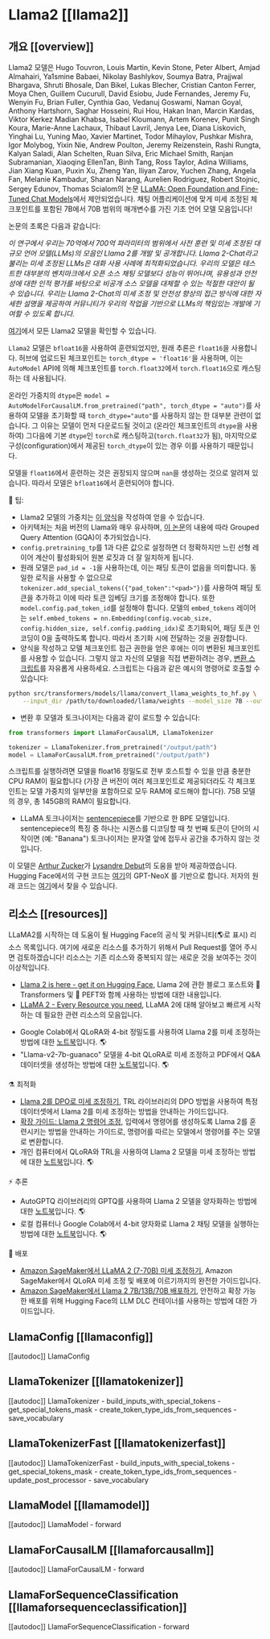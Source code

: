 <!--Copyright 2023 The HuggingFace Team. All rights reserved.

Licensed under the Apache License, Version 2.0 (the "License"); you may not use this file except in compliance with
the License. You may obtain a copy of the License at

http://www.apache.org/licenses/LICENSE-2.0

Unless required by applicable law or agreed to in writing, software distributed under the License is distributed on
an "AS IS" BASIS, WITHOUT WARRANTIES OR CONDITIONS OF ANY KIND, either express or implied. See the License for the
specific language governing permissions and limitations under the License.

⚠️ Note that this file is in Markdown but contains specific syntax for our doc-builder (similar to MDX) that may not be
rendered properly in your Markdown viewer.

-->

# Llama2 [[llama2]]

## 개요 [[overview]]

Llama2 모델은 Hugo Touvron, Louis Martin, Kevin Stone, Peter Albert, Amjad Almahairi, Ya1smine Babaei, Nikolay Bashlykov, Soumya Batra, Prajjwal Bhargava, Shruti Bhosale, Dan Bikel, Lukas Blecher, Cristian Canton Ferrer, Moya Chen, Guillem Cucurull, David Esiobu, Jude Fernandes, Jeremy Fu, Wenyin Fu, Brian Fuller, Cynthia Gao, Vedanuj Goswami, Naman Goyal, Anthony Hartshorn, Saghar Hosseini, Rui Hou, Hakan Inan, Marcin Kardas, Viktor Kerkez Madian Khabsa, Isabel Kloumann, Artem Korenev, Punit Singh Koura, Marie-Anne Lachaux, Thibaut Lavril, Jenya Lee, Diana Liskovich, Yinghai Lu, Yuning Mao, Xavier Martinet, Todor Mihaylov, Pushkar Mishra, Igor Molybog, Yixin Nie, Andrew Poulton, Jeremy Reizenstein, Rashi Rungta, Kalyan Saladi, Alan Schelten, Ruan Silva, Eric Michael Smith, Ranjan Subramanian, Xiaoqing EllenTan, Binh Tang, Ross Taylor, Adina Williams, Jian Xiang Kuan, Puxin Xu, Zheng Yan, Iliyan Zarov, Yuchen Zhang, Angela Fan, Melanie Kambadur, Sharan Narang, Aurelien Rodriguez, Robert Stojnic, Sergey Edunov, Thomas Scialom의 논문 [LLaMA: Open Foundation and Fine-Tuned Chat Models](https://ai.meta.com/research/publications/llama-2-open-foundation-and-fine-tuned-chat-models/)에서 제안되었습니다. 채팅 어플리케이션에 맞게 미세 조정된 체크포인트를 포함된 7B에서 70B 범위의 매개변수를 가진 기초 언어 모델 모음입니다!

논문의 초록은 다음과 같습니다:

*이 연구에서 우리는 70억에서 700억 파라미터의 범위에서 사전 훈련 및 미세 조정된 대규모 언어 모델(LLMs)의 모음인 Llama 2를 개발 및 공개합니다. Llama 2-Chat라고 불리는 미세 조정된 LLMs은 대화 사용 사례에 최적화되었습니다. 우리의 모델은 테스트한 대부분의 벤치마크에서 오픈 소스 채팅 모델보다 성능이 뛰어나며, 유용성과 안전성에 대한 인적 평가를 바탕으로 비공개 소스 모델을 대체할 수 있는 적절한 대안이 될 수 있습니다. 우리는 Llama 2-Chat의 미세 조정 및 안전성 향상의 접근 방식에 대한 자세한 설명을 제공하여 커뮤니티가 우리의 작업을 기반으로 LLMs의 책임있는 개발에 기여할 수 있도록 합니다.*

[여기](https://hf-mirror.com/models?search=llama2)에서 모든 Llama2 모델을 확인할 수 있습니다.

<Tip warning={true}>

`Llama2` 모델은 `bfloat16`을 사용하여 훈련되었지만, 원래 추론은 `float16`을 사용합니다. 허브에 업로드된 체크포인트는 `torch_dtype = 'float16'`을 사용하며, 이는 `AutoModel` API에 의해 체크포인트를 `torch.float32`에서 `torch.float16`으로 캐스팅하는 데 사용됩니다. 

온라인 가중치의 `dtype`은 `model = AutoModelForCausalLM.from_pretrained("path", torch_dtype = "auto")`를 사용하여 모델을 초기화할 때 `torch_dtype="auto"`를 사용하지 않는 한 대부분 관련이 없습니다. 그 이유는 모델이 먼저 다운로드될 것이고 (온라인 체크포인트의 `dtype`을 사용하여) 그다음에 기본 `dtype`인 `torch`로 캐스팅하고(`torch.float32`가 됨), 마지막으로 구성(configuration)에서 제공된 `torch_dtype`이 있는 경우 이를 사용하기 때문입니다.

모델을 `float16`에서 훈련하는 것은 권장되지 않으며 `nan`을 생성하는 것으로 알려져 있습니다. 따라서 모델은 `bfloat16`에서 훈련되어야 합니다.

</Tip>

🍯 팁:

- Llama2 모델의 가중치는 [이 양식](https://ai.meta.com/resources/models-and-libraries/llama-downloads/)을 작성하여 얻을 수 있습니다.
- 아키텍처는 처음 버전의 Llama와 매우 유사하며, [이 논문](https://arxiv.org/pdf/2305.13245.pdf)의 내용에 따라 Grouped Query Attention (GQA)이 추가되었습니다.
- `config.pretraining_tp`를 1과 다른 값으로 설정하면 더 정확하지만 느린 선형 레이어 계산이 활성화되어 원본 로짓과 더 잘 일치하게 됩니다.
- 원래 모델은 `pad_id = -1`을 사용하는데, 이는 패딩 토큰이 없음을 의미합니다. 동일한 로직을 사용할 수 없으므로 `tokenizer.add_special_tokens({"pad_token":"<pad>"})`를 사용하여 패딩 토큰을 추가하고 이에 따라 토큰 임베딩 크기를 조정해야 합니다. 또한 `model.config.pad_token_id`를 설정해야 합니다. 모델의 `embed_tokens` 레이어는 `self.embed_tokens = nn.Embedding(config.vocab_size, config.hidden_size, self.config.padding_idx)`로 초기화되어, 패딩 토큰 인코딩이 0을 출력하도록 합니다. 따라서 초기화 시에 전달하는 것을 권장합니다.
- 양식을 작성하고 모델 체크포인트 접근 권한을 얻은 후에는 이미 변환된 체크포인트를 사용할 수 있습니다. 그렇지 않고 자신의 모델을 직접 변환하려는 경우, [변환 스크립트](https://github.com/huggingface/transformers/blob/main/src/transformers/models/llama/convert_llama_weights_to_hf.py)를 자유롭게 사용하세요. 스크립트는 다음과 같은 예시의 명령어로 호출할 수 있습니다:

```bash
python src/transformers/models/llama/convert_llama_weights_to_hf.py \
    --input_dir /path/to/downloaded/llama/weights --model_size 7B --output_dir /output/path
```

- 변환 후 모델과 토크나이저는 다음과 같이 로드할 수 있습니다:

```python
from transformers import LlamaForCausalLM, LlamaTokenizer

tokenizer = LlamaTokenizer.from_pretrained("/output/path")
model = LlamaForCausalLM.from_pretrained("/output/path")
```

스크립트를 실행하려면 모델을 float16 정밀도로 전부 호스트할 수 있을 만큼 충분한 CPU RAM이 필요합니다 (가장 큰 버전이 여러 체크포인트로 제공되더라도 각 체크포인트는 모델 가중치의 일부만을 포함하므로 모두 RAM에 로드해야 합니다). 75B 모델의 경우, 총 145GB의 RAM이 필요합니다.

- LLaMA 토크나이저는 [sentencepiece](https://github.com/google/sentencepiece)를 기반으로 한 BPE 모델입니다. sentencepiece의 특징 중 하나는 시퀀스를 디코딩할 때 첫 번째 토큰이 단어의 시작이면 (예: "Banana") 토크나이저는 문자열 앞에 접두사 공간을 추가하지 않는 것입니다.

이 모델은 [Arthur Zucker](https://hf-mirror.com/ArthurZ)가 [Lysandre Debut](https://hf-mirror.com/lysandre)의 도움을 받아 제공하였습니다. Hugging Face에서의 구현 코드는 [여기](https://github.com/EleutherAI/gpt-neox)의 GPT-NeoX 를 기반으로 합니다. 저자의 원래 코드는 [여기](https://github.com/facebookresearch/llama)에서 찾을 수 있습니다.

## 리소스 [[resources]]

LLaMA2를 시작하는 데 도움이 될 Hugging Face의 공식 및 커뮤니티(🌎로 표시) 리소스 목록입니다. 여기에 새로운 리소스를 추가하기 위해서 Pull Request를 열어 주시면 검토하겠습니다! 리소스는 기존 리소스와 중복되지 않는 새로운 것을 보여주는 것이 이상적입니다.

- [Llama 2 is here - get it on Hugging Face](https://hf-mirror.com/blog/llama2), Llama 2에 관한 블로그 포스트와 🤗 Transformers 및 🤗 PEFT와 함께 사용하는 방법에 대한 내용입니다.
- [LLaMA 2 - Every Resource you need](https://www.philschmid.de/llama-2), LLaMA 2에 대해 알아보고 빠르게 시작하는 데 필요한 관련 리소스의 모음입니다.

<PipelineTag pipeline="text-generation"/>

- Google Colab에서 QLoRA와 4-bit 정밀도를 사용하여 Llama 2를 미세 조정하는 방법에 대한 [노트북](https://colab.research.google.com/drive/1PEQyJO1-f6j0S_XJ8DV50NkpzasXkrzd?usp=sharing)입니다. 🌎
- "Llama-v2-7b-guanaco" 모델을 4-bit QLoRA로 미세 조정하고 PDF에서 Q&A 데이터셋을 생성하는 방법에 대한 [노트북](https://colab.research.google.com/drive/134o_cXcMe_lsvl15ZE_4Y75Kstepsntu?usp=sharing)입니다. 🌎

⚗️ 최적화
- [Llama 2를 DPO로 미세 조정하기](https://hf-mirror.com/blog/dpo-trl), TRL 라이브러리의 DPO 방법을 사용하여 특정 데이터셋에서 Llama 2를 미세 조정하는 방법을 안내하는 가이드입니다.
- [확장 가이드: Llama 2 명령어 조정](https://www.philschmid.de/instruction-tune-llama-2), 입력에서 명령어를 생성하도록 Llama 2를 훈련시키는 방법을 안내하는 가이드로, 명령어를 따르는 모델에서 명령어를 주는 모델로 변환합니다.
- 개인 컴퓨터에서 QLoRA와 TRL을 사용하여 Llama 2 모델을 미세 조정하는 방법에 대한 [노트북](https://colab.research.google.com/drive/1SYpgFpcmtIUzdE7pxqknrM4ArCASfkFQ?usp=sharing)입니다. 🌎

⚡️ 추론
- AutoGPTQ 라이브러리의 GPTQ를 사용하여 Llama 2 모델을 양자화하는 방법에 대한 [노트북](https://colab.research.google.com/drive/1TC56ArKerXUpbgRy5vM3woRsbTEVNq7h?usp=sharing)입니다. 🌎
- 로컬 컴퓨터나 Google Colab에서 4-bit 양자화로 Llama 2 채팅 모델을 실행하는 방법에 대한 [노트북](https://colab.research.google.com/drive/1X1z9Q6domMKl2CnEM0QGHNwidLfR4dW2?usp=sharing)입니다. 🌎

🚀 배포
- [Amazon SageMaker에서 LLaMA 2 (7-70B) 미세 조정하기](https://www.philschmid.de/sagemaker-llama2-qlora), Amazon SageMaker에서 QLoRA 미세 조정 및 배포에 이르기까지의 완전한 가이드입니다.
- [Amazon SageMaker에서 Llama 2 7B/13B/70B 배포하기](https://www.philschmid.de/sagemaker-llama-llm), 안전하고 확장 가능한 배포를 위해 Hugging Face의 LLM DLC 컨테이너를 사용하는 방법에 대한 가이드입니다.


## LlamaConfig [[llamaconfig]]

[[autodoc]] LlamaConfig


## LlamaTokenizer [[llamatokenizer]]

[[autodoc]] LlamaTokenizer
    - build_inputs_with_special_tokens
    - get_special_tokens_mask
    - create_token_type_ids_from_sequences
    - save_vocabulary

## LlamaTokenizerFast [[llamatokenizerfast]]

[[autodoc]] LlamaTokenizerFast
    - build_inputs_with_special_tokens
    - get_special_tokens_mask
    - create_token_type_ids_from_sequences
    - update_post_processor
    - save_vocabulary

## LlamaModel [[llamamodel]]

[[autodoc]] LlamaModel
    - forward


## LlamaForCausalLM [[llamaforcausallm]]

[[autodoc]] LlamaForCausalLM
    - forward

## LlamaForSequenceClassification [[llamaforsequenceclassification]]

[[autodoc]] LlamaForSequenceClassification
    - forward
